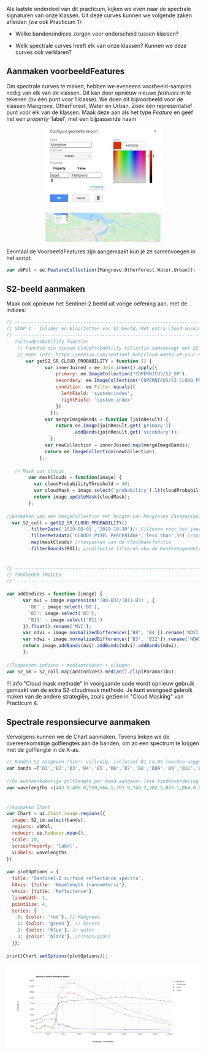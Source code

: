Als laatste onderdeel van dit practicum, kijken we even naar de spectrale signaturen van onze klassen. Uit deze curves kunnen we volgende zaken afleiden (zie ook Practicum 1):

  * Welke banden/indices zorgen voor onderscheid tussen klassen?
  
  * Welk spectrale curves heeft elk van onze klassen? Kunnen we deze curves ook verklaren?

## Aanmaken voorbeeldFeatures

Om spectrale curves te maken, hebben we eveneens voorbeeld-samples nodig van elk van de klassen. Dit kan door opnieuw nieuwe *features* in te tekenen (bv één punt voor 1 klasse). We doen dit bijvoorbeeld voor de klassen Mangrove, OtherForest, Water en Urban. Zoek één representatief punt voor elk van de klassen. Maak deze aan als het type *Feature* en geef het een *property* 'label', met een bijpassende naam


<p align="center">
  <img src="images/Label_voorbeeld.JPG" width=300>  <br>
</p> 

<p align="center">
  <img src="images/VbPunten.jpg" width=300>  <br>
</p> 

Eenmaal de VoorbeeldFeatures zijn aangemaakt kun je ze samenvoegen in het script:

```javascript
var vbPol = ee.FeatureCollection([Mangrove,OtherForest,Water,Urban]);
```
## S2-beeld aanmaken

Maak ook opnieuw het Sentinel-2 beeld uit vorige oefening aan, met de indices:

```javascript
// --------------------------------------------------------------------  
// STAP 1 - Inladen en klaarzetten van S2-beeld. Mét extra cloud-masking
// -------------------------------------------------------------------
   //Cloudprobability functie:
    // Functie die nieuwe CloudProbability collectie samenvoegt met S2 (sen2cloudless)
    // meer info: https://medium.com/sentinel-hub/cloud-masks-at-your-service-6e5b2cb2ce8a
       var getS2_SR_CLOUD_PROBABILITY = function () {
              var innerJoined = ee.Join.inner().apply({
                  primary: ee.ImageCollection("COPERNICUS/S2_SR"),
                  secondary: ee.ImageCollection("COPERNICUS/S2_CLOUD_PROBABILITY"),
                  condition: ee.Filter.equals({
                    leftField: 'system:index',
                    rightField: 'system:index'
                  })
                });
              var mergeImageBands = function (joinResult) {
                  return ee.Image(joinResult.get('primary'))
                        .addBands(joinResult.get('secondary'));
                };
              var newCollection = innerJoined.map(mergeImageBands);
              return ee.ImageCollection(newCollection);
            };
            
   // Mask out clouds
        var maskClouds = function(image) {
          var cloudProbabilityThreshold = 40;
          var cloudMask = image.select('probability').lt(cloudProbabilityThreshold);
          return image.updateMask(cloudMask);
        };

//Aanmaken van een ImageCollection ter hoogte van Mangroves Paramaribo, Suriname
  var S2_coll = getS2_SR_CLOUD_PROBABILITY()
        .filterDate('2019-08-01','2019-10-30')// Filteren voor het jaar 2020, droge tijd
        .filterMetadata('CLOUDY_PIXEL_PERCENTAGE','less_than',50) //Voorselectie obv wolken
        .map(maskClouds) //toepassen van de cloudmaskfunctie
        .filterBounds(ROI); //collectie filteren obv de Kustzonegeometrie
        

// -----------------------------------------------------------------------------
// TOEVOEGEN INDICES
// -----------------------------------------------------------------------------

var addIndices = function (image) {
      var mvi = image.expression('(B8-B3)/(B11-B3)', {
        'B8' : image.select('B8'),
        'B3': image.select('B3'),
        'B11' : image.select('B11')
      }).float().rename('MVI');
      var ndvi = image.normalizedDifference(['B8', 'B4']).rename('NDVI');
      var ndwi = image.normalizedDifference(['B3', 'B12']).rename('NDWI');
      return image.addBands(mvi).addBands(ndvi).addBands(ndwi);
      };

//Toepassen indices + medianreducer + clippen      
var S2_im = S2_coll.map(addIndices).median().clip(Paramaribo);
```

!!! info "Cloud mask methode"
    In voorgaande code wordt opnieuw gebruik gemaakt van de extra S2-cloudmask methode. Je kunt evengoed gebruik maken van de andere strategiën, zoals gezien in "Cloud Masking" van Practicum 4.

## Spectrale responsiecurve aanmaken 

Vervolgens kunnen we de Chart aanmaken. Tevens linken we de overeenkomstige golflengtes aan de banden, om zo een spectrum te krijgen met de golflengte in de X-as.

```javascript
// Banden S2 aangeven (hier: volledig, inclusief B1 en B9 (worden weggelaten in classificatie wegens onbruikbaar)
var bands =['B1','B2','B3','B4','B5','B6','B7','B8','B8A','B9','B11','B12']

//De overeenkomstige golflengte per band aangeven (zie bandenverdeling Sentinel-2).
var wavelengths =[443.9,496.6,559,664.5,703.9,740.2,782.5,835.1,864.8,945,1613.7,2202.4]


//Aanmaken Chart
var Chart = ui.Chart.image.regions({
  image: S2_im.select(bands),
  regions: vbPol,
  reducer: ee.Reducer.mean(),
  scale: 10,
  seriesProperty: 'label',
  xLabels: wavelengths
})

var plotOptions = {
  title: 'Sentinel-2 surface reflectance spectra',
  hAxis: {title: 'Wavelength (nanometers)'},
  vAxis: {title: 'Reflectance'},
  lineWidth: 1,
  pointSize: 4,
  series: {
    0: {color: 'red'}, // Mangrove
    1: {color: 'green'}, // Forest
    2: {color: 'blue'}, // water
    3: {color: 'black'}, //crops/grass
  }};

print(Chart.setOptions(plotOptions));
```

<p align="center">
  <img src="images/ee-chart.png">  <br>
</p> 